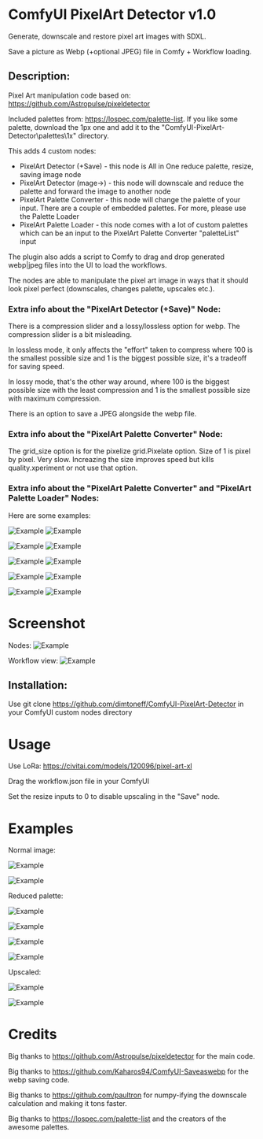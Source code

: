 # ComfyUI PixelArt Detector v1.0
Generate, downscale and restore pixel art images with SDXL.

Save a picture as Webp (+optional JPEG) file in Comfy + Workflow loading.

## Description:
Pixel Art manipulation code based on: https://github.com/Astropulse/pixeldetector

Included palettes from: https://lospec.com/palette-list. If you like some palette, download the 1px one and add it to the "ComfyUI-PixelArt-Detector\palettes\1x" directory.

This adds 4 custom nodes:
* PixelArt Detector (+Save) - this node is All in One reduce palette, resize, saving image node
* PixelArt Detector (mage->) - this node will downscale and reduce the palette and forward the image to another node
* PixelArt Palette Converter - this node will change the palette of your input. There are a couple of embedded palettes. For more, please use the Palette Loader
* PixelArt Palette Loader - this node comes with a lot of custom palettes which can be an input to the PixelArt Palette Converter "paletteList" input

The plugin also adds a script to Comfy to drag and drop generated webp|jpeg files into the UI to load the workflows.

The nodes are able to manipulate the pixel art image in ways that it should look pixel perfect (downscales, changes palette, upscales etc.).

### Extra info about the "PixelArt Detector (+Save)" Node:

There is a compression slider and a lossy/lossless option for webp. The compression slider is a bit misleading.

In lossless mode, it only affects the "effort" taken to compress where 100 is the smallest possible size and 1 is the biggest possible size, it's a tradeoff for saving speed.

In lossy mode, that's the other way around, where 100 is the biggest possible size with the least compression and 1 is the smallest possible size with maximum compression.

There is an option to save a JPEG alongside the webp file.

### Extra info about the "PixelArt Palette Converter" Node:

The grid_size option is for the pixelize grid.Pixelate option. Size of 1 is pixel by pixel. Very slow. Increazing the size improves speed but kills quality.xperiment or not use that option.

### Extra info about the "PixelArt Palette Converter" and "PixelArt Palette Loader" Nodes:

Here are some examples:

![Example](./examples/Image_00169_.webp) ![Example](./examples/Image_00170_.webp)

![Example](./examples/Image_00171_.webp) ![Example](./examples/Image_00172_.webp)

![Example](./examples/Image_00048_.webp) ![Example](./examples/Image_00049_.webp)

![Example](./examples/Image_00050_.webp) ![Example](./examples/Image_00051_.webp)

![Example](./examples/Image_00053_.webp) ![Example](./examples/Image_00057_.webp)

# Screenshot

Nodes:
![Example](./nodes.PNG)

Workflow view:
![Example](./plugin.PNG)

## Installation: 

Use git clone https://github.com/dimtoneff/ComfyUI-PixelArt-Detector in your ComfyUI custom nodes directory

# Usage

Use LoRa: https://civitai.com/models/120096/pixel-art-xl

Drag the workflow.json file in your ComfyUI

Set the resize inputs to 0 to disable upscaling in the "Save" node.

# Examples

Normal image:

![Example](./examples/PixelArtSave_00005_.webp)

![Example](./examples/PixelArt_00024_.jpeg)

Reduced palette:

![Example](./examples/Image_00005_.webp)

![Example](./examples/PixelArt_00021_.webp)

![Example](./examples/Image_Reduced_256_00011_.webp)

![Example](./examples/Image_Reduced_256_00004_.webp)

Upscaled:

![Example](./examples/Image_Upscaled_00004_.webp)

![Example](./examples/Image_Upscaled_00012_.webp)

# Credits
Big thanks to https://github.com/Astropulse/pixeldetector for the main code.

Big thanks to https://github.com/Kaharos94/ComfyUI-Saveaswebp for the webp saving code.

Big thanks to https://github.com/paultron for numpy-ifying the downscale calculation and making it tons faster.

Big thanks to https://lospec.com/palette-list and the creators of the awesome palettes.
